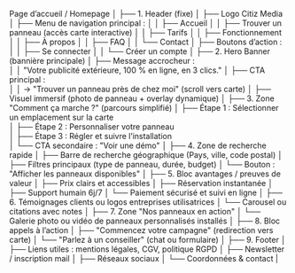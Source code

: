 Page d’accueil / Homepage
│
├── 1. Header (fixe)
│   ├── Logo Citiz Media
│   ├── Menu de navigation principal :
│   │   ├── Accueil
│   │   ├── Trouver un panneau (accès carte interactive)
│   │   ├── Tarifs
│   │   ├── Fonctionnement
│   │   ├── À propos
│   │   ├── FAQ
│   │   └── Contact
│   ├── Boutons d’action :
│   │   ├── Se connecter
│   │   └── Créer un compte
│
├── 2. Hero Banner (bannière principale)
│   ├── Message accrocheur :  
│   │   "Votre publicité extérieure, 100 % en ligne, en 3 clics."
│   ├── CTA principal :  
│   │   → "Trouver un panneau près de chez moi" (scroll vers carte)
│   ├── Visuel immersif (photo de panneau + overlay dynamique)
│
├── 3. Zone "Comment ça marche ?" (parcours simplifié)
│   ├── Étape 1 : Sélectionner un emplacement sur la carte  
│   ├── Étape 2 : Personnaliser votre panneau  
│   ├── Étape 3 : Régler et suivre l’installation  
│   └── CTA secondaire : "Voir une démo"
│
├── 4. Zone de recherche rapide
│   ├── Barre de recherche géographique (Pays, ville, code postal)
│   ├── Filtres principaux (type de panneau, durée, budget)
│   └── Bouton : "Afficher les panneaux disponibles"
│
├── 5. Bloc avantages / preuves de valeur
│   ├── Prix clairs et accessibles
│   ├── Réservation instantanée
│   ├── Support humain 6j/7
│   └── Paiement sécurisé et suivi en ligne
│
├── 6. Témoignages clients ou logos entreprises utilisatrices
│   └── Carousel ou citations avec notes
│
├── 7. Zone "Nos panneaux en action"
│   └── Galerie photo ou vidéo de panneaux personnalisés installés
│
├── 8. Bloc appels à l’action
│   ├── "Commencez votre campagne" (redirection vers carte)
│   └── "Parlez à un conseiller" (chat ou formulaire)
│
├── 9. Footer
│   ├── Liens utiles : mentions légales, CGV, politique RGPD
│   ├── Newsletter / inscription mail
│   ├── Réseaux sociaux
│   └── Coordonnées & contact
|